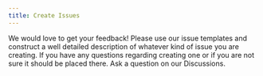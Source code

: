 ```yaml
---
title: Create Issues
---
```


We would love to get your feedback! Please use our issue templates and construct a well detailed description of whatever kind of issue you are creating. If you have any questions regarding creating one or if you are not sure it should be placed there. Ask a question on our Discussions.
